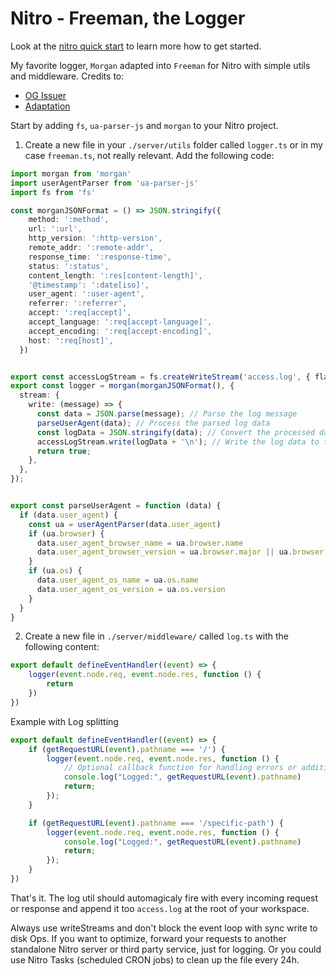 # Nitro - Freeman, the Logger 

Look at the [nitro quick start](https://nitro.unjs.io/guide#quick-start) to learn more how to get started.


My favorite logger, `Morgan` adapted into `Freeman` for Nitro with simple utils and middleware.
Credits to: 
- [OG Issuer](https://github.com/unjs/nitro/discussions/334#discussioncomment-6347102)
- [Adaptation](https://github.com/unjs/nitro/discussions/334#discussioncomment-6353721)

Start by adding `fs`, `ua-parser-js` and `morgan` to your Nitro project.

1. Create a new file in your `./server/utils` folder called `logger.ts` or in my case `freeman.ts`, not really relevant.
Add the following code:

```ts
import morgan from 'morgan'
import userAgentParser from 'ua-parser-js'
import fs from 'fs'

const morganJSONFormat = () => JSON.stringify({
    method: ':method',
    url: ':url',
    http_version: ':http-version',
    remote_addr: ':remote-addr',
    response_time: ':response-time',
    status: ':status',
    content_length: ':res[content-length]',
    '@timestamp': ':date[iso]',
    user_agent: ':user-agent',
    referrer: ':referrer',
    accept: ':req[accept]',
    accept_language: ':req[accept-language]',
    accept_encoding: ':req[accept-encoding]',
    host: ':req[host]',
  })


export const accessLogStream = fs.createWriteStream('access.log', { flags: 'a' });
export const logger = morgan(morganJSONFormat(), {
  stream: {
    write: (message) => {
      const data = JSON.parse(message); // Parse the log message
      parseUserAgent(data); // Process the parsed log data
      const logData = JSON.stringify(data); // Convert the processed data back to JSON
      accessLogStream.write(logData + '\n'); // Write the log data to the file
      return true;
    },
  },
});


export const parseUserAgent = function (data) {
  if (data.user_agent) {
    const ua = userAgentParser(data.user_agent)
    if (ua.browser) {
      data.user_agent_browser_name = ua.browser.name
      data.user_agent_browser_version = ua.browser.major || ua.browser.version
    }
    if (ua.os) {
      data.user_agent_os_name = ua.os.name
      data.user_agent_os_version = ua.os.version
    }
  }
}
```

2. Create a new file in `./server/middleware/` called `log.ts` with the following content:
```ts
export default defineEventHandler((event) => {
    logger(event.node.req, event.node.res, function () {
        return
    })
})
```

Example with Log splitting
```ts
export default defineEventHandler((event) => {
    if (getRequestURL(event).pathname === '/') {
        logger(event.node.req, event.node.res, function () {
            // Optional callback function for handling errors or additional logic
            console.log("Logged:", getRequestURL(event).pathname)
            return;
        });
    }

    if (getRequestURL(event).pathname === '/specific-path') {
        logger(event.node.req, event.node.res, function () {
            console.log("Logged:", getRequestURL(event).pathname)
            return;
        });
    }
})
```

That's it.
The log util should automagicaly fire with every incoming request or response
and append it too `access.log` at the root of your workspace.

Always use writeStreams and don't block the event loop with sync write to disk Ops.
If you want to optimize, forward your requests to another standalone Nitro server or third party service, 
just for logging. Or you could use Nitro Tasks (scheduled CRON jobs) to clean up the file every 24h.
